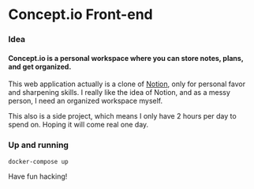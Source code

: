 # Concept.io Front-end

### Idea
#### Concept.io is a personal workspace where you can store notes, plans, and get organized.

This web application actually is a clone of [Notion](https://notion.so), only for personal favor and sharpening skills. I really like the idea of Notion, and as a messy person, I need an organized workspace myself.

This also is a side project, which means I only have 2 hours per day to spend on. Hoping it will come real one day.

### Up and running
    docker-compose up
    
Have fun hacking!
